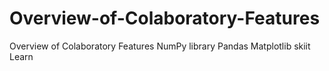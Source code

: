 # Overview-of-Colaboratory-Features
Overview of Colaboratory Features
NumPy library 
Pandas
Matplotlib
skiit Learn